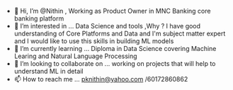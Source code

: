 - 👋 Hi, I’m @Nithin , Working as Product Owner in MNC Banking core banking platform 
- 👀 I’m interested in ... Data Science and tools  ,Why ? I have good understanding of Core Platforms and Data and I'm subject matter expert and I would like to use this skills in building ML models
- 🌱 I’m currently learning ... Diploma in Data Science covering Machine Learing and Natural Language Processing
- 💞️ I’m looking to collaborate on ... working on projects that will help to understand ML in detail
- 📫 How to reach me ... pknithin@yahoo.com /60172860862

<!---
Nithin/Nithin is a ✨ special ✨ repository because its `README.md` (this file) appears on your GitHub profile.
You can click the Preview link to take a look at your changes.
--->
